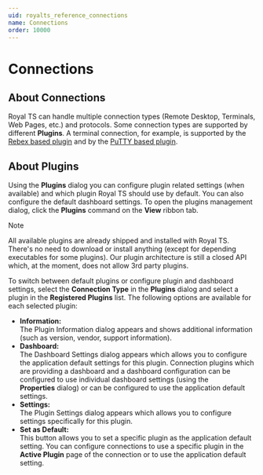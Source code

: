 ```yaml
---
uid: royalts_reference_connections
name: Connections
order: 10000
---
```


# Connections

## About Connections
Royal TS can handle multiple connection types (Remote Desktop, Terminals, Web Pages, etc.) and protocols. Some connection types are supported by different **Plugins**. A terminal connection, for example, is supported by the [Rebex based plugin](xref:royalts_reference_connections_terminal-rebex) and by the [PuTTY based plugin](xref:royalts_reference_connections_terminal-putty).

## About Plugins
Using the **Plugins** dialog you can configure plugin related settings (when available) and which plugin Royal TS should use by default. You can also configure the default dashboard settings. To open the plugins management dialog, click the **Plugins** command on the **View** ribbon tab.

> [!Note]
> All available plugins are already shipped and installed with Royal TS. There's no need to download or install anything (except for depending executables for some plugins). Our plugin architecture is still a closed API which, at the moment, does not allow 3rd party plugins.

To switch between default plugins or configure plugin and dashboard settings, select the **Connection Type** in the **Plugins** dialog and select a plugin in the **Registered Plugins** list. The following options are available for each selected plugin:

-   **Information:**  
    The Plugin Information dialog appears and shows additional information (such as version, vendor, support information).
-   **Dashboard:**  
    The Dashboard Settings dialog appears which allows you to configure the application default settings for this plugin. Connection plugins which are providing a dashboard and a dashboard configuration can be configured to use individual dashboard settings (using the **Properties** dialog) or can be configured to use the application default settings.
-   **Settings:**  
    The Plugin Settings dialog appears which allows you to configure settings specifically for this plugin.
-   **Set as Default:**  
    This button allows you to set a specific plugin as the application default setting. You can configure connections to use a specific plugin in the **Active Plugin** page of the connection or to use the application default setting.